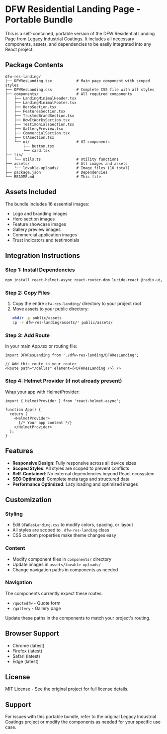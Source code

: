 # DFW Residential Landing Page - Portable Bundle

This is a self-contained, portable version of the DFW Residential Landing Page from Legacy Industrial Coatings. It includes all necessary components, assets, and dependencies to be easily integrated into any React project.

## Package Contents

```
dfw-res-landing/
├── DFWResLanding.tsx           # Main page component with scoped styles
├── DFWResLanding.css           # Complete CSS file with all styles
├── components/                 # All required components
│   ├── LandingMinimalHeader.tsx
│   ├── LandingMinimalFooter.tsx
│   ├── HeroSection.tsx
│   ├── FeaturesSection.tsx
│   ├── TrustedBrandSection.tsx
│   ├── HowItWorksSection.tsx
│   ├── TestimonialsSection.tsx
│   ├── GalleryPreview.tsx
│   ├── CommercialSection.tsx
│   ├── CTASection.tsx
│   └── ui/                     # UI components
│       ├── button.tsx
│       └── card.tsx
├── lib/
│   └── utils.ts                # Utility functions
├── assets/                     # All images and assets
│   └── lovable-uploads/        # Image files (16 total)
├── package.json                # Dependencies
└── README.md                   # This file
```

## Assets Included

The bundle includes 16 essential images:
- Logo and branding images
- Hero section images  
- Feature showcase images
- Gallery preview images
- Commercial application images
- Trust indicators and testimonials

## Integration Instructions

### Step 1: Install Dependencies

```bash
npm install react-helmet-async react-router-dom lucide-react @radix-ui/react-slot class-variance-authority clsx tailwind-merge
```

### Step 2: Copy Files

1. Copy the entire `dfw-res-landing/` directory to your project root
2. Move assets to your public directory:
   ```bash
   mkdir -p public/assets
   cp -r dfw-res-landing/assets/* public/assets/
   ```

### Step 3: Add Route

In your main App.tsx or routing file:

```tsx
import DFWResLanding from './dfw-res-landing/DFWResLanding';

// Add this route to your router
<Route path="/dallas" element={<DFWResLanding />} />
```

### Step 4: Helmet Provider (if not already present)

Wrap your app with HelmetProvider:

```tsx
import { HelmetProvider } from 'react-helmet-async';

function App() {
  return (
    <HelmetProvider>
      {/* Your app content */}
    </HelmetProvider>
  );
}
```

## Features

- **Responsive Design**: Fully responsive across all device sizes
- **Scoped Styles**: All styles are scoped to prevent conflicts
- **Self-Contained**: No external dependencies beyond React ecosystem
- **SEO Optimized**: Complete meta tags and structured data
- **Performance Optimized**: Lazy loading and optimized images

## Customization

### Styling
- Edit `DFWResLanding.css` to modify colors, spacing, or layout
- All styles are scoped to `.dfw-res-landing` class
- CSS custom properties make theme changes easy

### Content
- Modify component files in `components/` directory
- Update images in `assets/lovable-uploads/` 
- Change navigation paths in components as needed

### Navigation
The components currently expect these routes:
- `/quotedfw` - Quote form
- `/gallery` - Gallery page

Update these paths in the components to match your project's routing.

## Browser Support

- Chrome (latest)
- Firefox (latest) 
- Safari (latest)
- Edge (latest)

## License

MIT License - See the original project for full license details.

## Support

For issues with this portable bundle, refer to the original Legacy Industrial Coatings project or modify the components as needed for your specific use case.